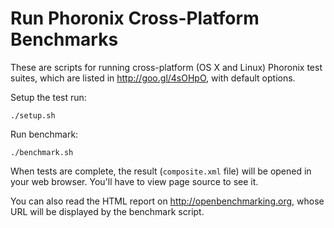 Run Phoronix Cross-Platform Benchmarks
======================================

These are scripts for running cross-platform (OS X and Linux) Phoronix test suites, which are listed in http://goo.gl/4sOHpO, with default options.

Setup the test run:

    ./setup.sh

Run benchmark:

    ./benchmark.sh

When tests are complete, the result (`composite.xml` file) will be opened in your web browser. You'll have to view page source to see it.

You can also read the HTML report on http://openbenchmarking.org, whose URL will be displayed by the benchmark script.
